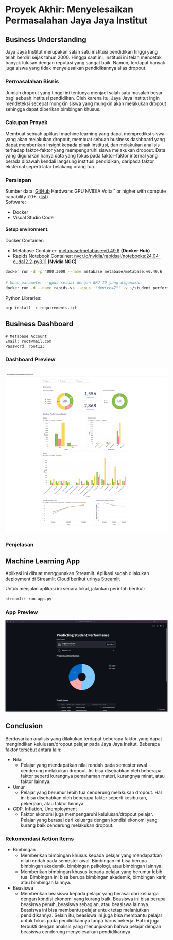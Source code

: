 # Proyek Akhir: Menyelesaikan Permasalahan Jaya Jaya Institut

## Business Understanding
Jaya Jaya Institut merupakan salah satu institusi pendidikan tinggi yang telah berdiri sejak tahun 2000. Hingga saat ini, institusi ini telah mencetak banyak lulusan dengan reputasi yang sangat baik. Namun, terdapat banyak juga siswa yang tidak menyelesaikan pendidikannya alias dropout.

### Permasalahan Bisnis
Jumlah dropout yang tinggi ini tentunya menjadi salah satu masalah besar bagi sebuah institusi pendidikan. Oleh karena itu, Jaya Jaya Institut ingin mendeteksi secepat mungkin siswa yang mungkin akan melakukan dropout sehingga dapat diberikan bimbingan khusus.

### Cakupan Proyek
Membuat sebuah aplikasi machine learning yang dapat memprediksi siswa yang akan melakukan dropout, membuat sebuah business dashboard yang dapat memberikan insight kepada pihak institusi, dan melakukan analisis terhadap faktor-faktor yang mempengaruhi siswa melakukan dropout. Data yang digunakan hanya data yang fokus pada faktor-faktor internal yang berada dibawah kendali langsung institusi pendidikan, daripada faktor eksternal seperti latar belakang orang tua.

### Persiapan

Sumber data: [GitHub](https://github.com/dicodingacademy/dicoding_dataset/tree/main/students_performance)
Hardware: GPU NVIDIA Volta™ or higher with compute capability 7.0+. ([list](https://developer.nvidia.com/cuda-gpus))<br>
Software:
- Docker
- Visual Studio Code

#### Setup environment:

Docker Container:
- Metabase Container: <u>metabase/metabase:v0.49.6</u> **(Docker Hub)**
- Rapids Notebook Container: <u>nvcr.io/nvidia/rapidsai/notebooks:24.04-cuda12.2-py3.11</u> **(Nvidia NGC)**

```bash
docker run -d -p 4000:3000 --name metabase metabase/metabase:v0.49.6

# Ubah parameter --gpus sesuai dengan GPU ID yang digunakan
docker run -d --name rapids-vs --gpus '"device=7"' -v ~/student_performance:/home/rapids/student_performance nvcr.io/nvidia/rapidsai/notebooks:24.04-cuda12.2-py3.11
```

Python Libraries:
```bash
pip install -r requirements.txt
```

## Business Dashboard
```
# Metabase Account
Email: root@mail.com
Password: root123
```
### Dashboard Preview
![Dasbor Screenshot](liore-s-dashboard.png)

### Penjelasan


## Machine Learning App
Aplikasi ini dibuat menggunakan Streamlit. Aplikasi sudah dilakukan deployment di Streamlit Cloud berikut urlnya [Streamlit](https://student-analyzer.streamlit.app/) 

Untuk menjalan aplikasi ini secara lokal, jalankan perintah berikut:
```bash
streamlit run app.py
```
### App Preview
![App Screenshot](liore-s-MlApp.png)


## Conclusion
Berdasarkan analisis yang dilakukan terdapat beberapa faktor yang dapat mengindikan kelulusan/dropout pelajar pada Jaya Jaya Insitut. Beberapa faktor tersebut antara lain:
- Nilai
  - Pelajar yang mendapatkan nilai rendah pada semester awal cenderung melakukan dropout. Ini bisa disebabkan oleh beberapa faktor seperti kurangnya pemahaman materi, kurangnya minat, atau faktor lainnya.
- Umur
  - Pelajar yang berumur lebih tua cenderung melakukan dropout. Hal ini bisa disebabkan oleh beberapa faktor seperti kesibukan, pekerjaan, atau faktor lainnya.
- GDP, Inflation, Unemployment
  - Faktor ekonomi juga mempengaruhi kelulusan/dropout pelajar. Pelajar yang berasal dari keluarga dengan kondisi ekonomi yang kurang baik cenderung melakukan dropout.

### Rekomendasi Action Items

- Bimbingan
  - Memberikan bimbingan khusus kepada pelajar yang mendapatkan nilai rendah pada semester awal. Bimbingan ini bisa berupa bimbingan akademik, bimbingan psikologi, atau bimbingan lainnya.
  - Memberikan bimbingan khusus kepada pelajar yang berumur lebih tua. Bimbingan ini bisa berupa bimbingan akademik, bimbingan karir, atau bimbingan lainnya.
- Beasiswa
  - Memberikan beasiswa kepada pelajar yang berasal dari keluarga dengan kondisi ekonomi yang kurang baik. Beasiswa ini bisa berupa beasiswa penuh, beasiswa sebagian, atau beasiswa lainnya. Beasiswa ini bisa membantu pelajar untuk tetap melanjutkan pendidikannya. Selain itu, beasiswa ini juga bisa membantu pelajar untuk fokus pada pendidikannya tanpa harus bekerja. Hal ini juga terbukti dengan analisis yang menunjukkan bahwa pelajar dengan beasiswa cenderung menyelesaikan pendidikannya.
